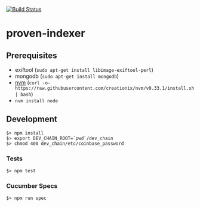 [![Build Status](https://travis-ci.org/proven-systems/proven-indexer.svg?branch=master)](https://travis-ci.org/proven-systems/proven-indexer)

# proven-indexer

## Prerequisites

* exiftool (`sudo apt-get install libimage-exiftool-perl`)
* mongodb (`sudo apt-get install mongodb`)
* [nvm](https://github.com/creationix/nvm) (`curl -o- https://raw.githubusercontent.com/creationix/nvm/v0.33.1/install.sh | bash`)
* `nvm install node`


## Development

    $> npm install
    $> export DEV_CHAIN_ROOT=`pwd`/dev_chain
    $> chmod 400 dev_chain/etc/coinbase_password

### Tests

    $> npm test

### Cucumber Specs

    $> npm run spec
